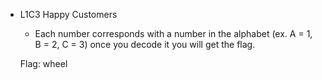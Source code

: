 - L1C3 Happy Customers
    - Each number corresponds with a number in the alphabet (ex. A = 1, B = 2, C = 3) once you decode it you will get the flag.
    
    Flag: wheel